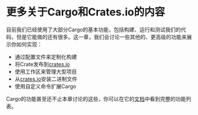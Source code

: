 # 更多关于Cargo和Crates.io的内容

目前我们已经使用了大部分Cargo的基本功能，包括构建、运行和测试我们的代码，但是它能做的还有很多。这一章，我们会讨论一些其他的、更高级的功能来展示你如何实现：

- 通过配置文件来定制化构建
- 将Crate发布到[crates.io](https://crates.io/)
- 使用工作区来管理大型项目
- 从[crates.io](https://crates.io/)安装二进制文件
- 使用自定义命令扩展Cargo

Cargo的功能甚至还不止本章讨论的这些，你可以在它的[文档](https://doc.rust-lang.org/cargo/)中看到完整的功能列表。
